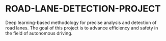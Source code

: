 # ROAD-LANE-DETECTION-PROJECT
Deep learning-based methodology for precise analysis and detection of road lanes. The goal of this project is to advance efficiency and safety in the field of autonomous driving.
